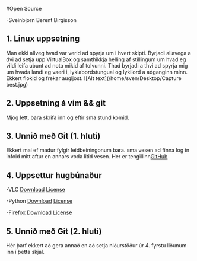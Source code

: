 #Open Source

-Sveinbjorn Berent Birgisson

## 1. Linux uppsetning

Man ekki allveg hvad var verid ad spyrja um i hvert skipti.
Byrjadi allavega a dvi ad setja upp VirtualBox og samthikkja helling af stillingum um hvad eg vildi leifa ubunt ad nota mikid af tolvunni.
Thad byrjadi a thvi ad spyrja mig um hvada landi eg vaeri i, lyklabordstungual og lykilord a adganginn minn. Ekkert flokid og frekar augljost.
![Alt text](/home/sven/Desktop/Capture best.jpg)

## 2. Uppsetning á vim && git

Mjog lett, bara skrifa inn og eftir sma stund komid.

## 3. Unnið með Git (1. hluti)

Ekkert mal ef madur fylgir leidbeiningonum bara. 
sma vesen ad finna log in infoid mitt aftur en annars voda litid vesen.
Her er tengillinn[GitHub](https://github.com/SveinbjornB/INTOPrufa)

## 4. Uppsettur hugbúnaður

-VLC
  [Download](http://www.videolan.org/vlc/download-sources.html)
  [License](http://www.gnu.org/licenses/gpl-2.0.html)

-Python
  [Download](http://www.python.org/getit/source)
  [License](http://docs.python.org/2/license.html "skrolla adeins nidur")

-Firefox
  [Download](https://developer.mozilla.org/en-US/docs/Developer_guide/Source_Code/Downloading_Source_Archives?redirectlocale=en-US&redirectslug=Mozilla_Source_Code_%28HTTP%2FFTP%29)
  [License](http://www.mozia.org/MPL/#source-code)

## 5. Unnið með Git (2. hluti)

Hér þarf ekkert að gera annað en að setja niðurstöður úr 4. fyrstu liðunum inn í þetta skjal.
